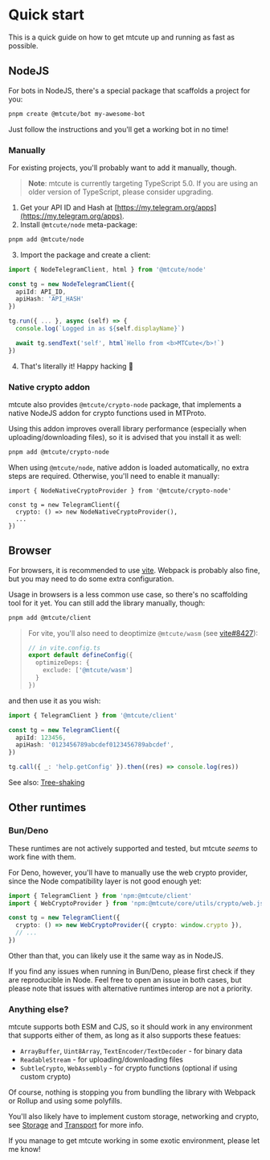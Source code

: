 # Quick start

This is a quick guide on how to get mtcute up and running as fast as possible.

## NodeJS

For bots in NodeJS, there's a special package that scaffolds a project for you:

```bash
pnpm create @mtcute/bot my-awesome-bot
```

Just follow the instructions and you'll get a working bot in no time!

### Manually

For existing projects, you'll probably want to add it manually, though.

> **Note**: mtcute is currently targeting TypeScript 5.0. 
> If you are using an older version of TypeScript, please consider upgrading.

1. Get your API ID and Hash at
   [https://my.telegram.org/apps](https://my.telegram.org/apps).
2. Install `@mtcute/node` meta-package:

```bash
pnpm add @mtcute/node
```

3. Import the package and create a client:

```ts
import { NodeTelegramClient, html } from '@mtcute/node'

const tg = new NodeTelegramClient({
  apiId: API_ID,
  apiHash: 'API_HASH'
})

tg.run({ ... }, async (self) => {
  console.log(`Logged in as ${self.displayName}`)

  await tg.sendText('self', html`Hello from <b>MTCute</b>!`)
})
```
4. That's literally it! Happy hacking 🚀

### Native crypto addon
mtcute also provides `@mtcute/crypto-node` package, that implements
a native NodeJS addon for crypto functions used in MTProto.

Using this addon improves overall library performance (especially when uploading/downloading files), 
so it is advised that you install it as well:

```bash
pnpm add @mtcute/crypto-node
```

When using `@mtcute/node`, native addon is loaded automatically,
no extra steps are required. Otherwise, you'll need to enable it manually:

```ts{4}
import { NodeNativeCryptoProvider } from '@mtcute/crypto-node'

const tg = new TelegramClient({
  crypto: () => new NodeNativeCryptoProvider(),
  ...
})
```

## Browser

For browsers, it is recommended to use [vite](https://vitejs.dev). 
Webpack is probably also fine, but you may need to do some extra configuration.

Usage in browsers is a less common use case, so there's no scaffolding tool for it yet.
You can still add the library manually, though:

```bash
pnpm add @mtcute/client
```

> For vite, you'll also need to deoptimize `@mtcute/wasm` (see [vite#8427](https://github.com/vitejs/vite/issues/8427)):
> ```ts
> // in vite.config.ts
> export default defineConfig({
>   optimizeDeps: {
>     exclude: ['@mtcute/wasm']
>   }
> })
> ```

and then use it as you wish:

```ts
import { TelegramClient } from '@mtcute/client'

const tg = new TelegramClient({
  apiId: 123456,
  apiHash: '0123456789abcdef0123456789abcdef',
})

tg.call({ _: 'help.getConfig' }).then((res) => console.log(res))
```

See also: [Tree-shaking](/guide/topics/treeshaking.md)

## Other runtimes

### Bun/Deno
These runtimes are not actively supported and tested, but mtcute *seems* to work fine with them.

For Deno, however, you'll have to manually use the web crypto provider, since the Node
compatibility layer is not good enough yet:

```ts
import { TelegramClient } from 'npm:@mtcute/client'
import { WebCryptoProvider } from 'npm:@mtcute/core/utils/crypto/web.js'

const tg = new TelegramClient({
  crypto: () => new WebCryptoProvider({ crypto: window.crypto }),
  // ...
})
```
Other than that, you can likely use it the same way as in NodeJS. 

If you find any issues when running in Bun/Deno, please first check if they are 
reproducible in Node. Feel free to open an issue in both cases, but please note that
issues with alternative runtimes interop are not a priority.

### Anything else?

mtcute supports both ESM and CJS, so it should work in any environment that supports either of them,
as long as it also supports these featues:
  - `ArrayBuffer`, `Uint8Array`, `TextEncoder/TextDecoder` - for binary data
  - `ReadableStream` - for uploading/downloading files
  - `SubtleCrypto`, `WebAssembly` - for crypto functions (optional if using custom crypto)

Of course, nothing is stopping you from bundling the library with Webpack or Rollup and using some polyfills.

You'll also likely have to implement custom storage, networking and crypto, 
see [Storage](/guide/topics/storage.md) and [Transport](/guide/topics/transport.md) for more info.

If you manage to get mtcute working in some exotic environment, please let me know!